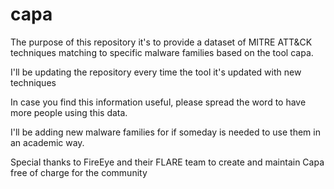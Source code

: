 # capa

The purpose of this repository it's to provide a dataset of MITRE ATT&CK techniques matching to specific malware families based on the tool capa.

I'll be updating the repository every time the tool it's updated with new techniques 

In case you find this information useful, please spread the word to have more people using this data.

I'll be adding new malware families for if someday is needed to use them in an academic way.

Special thanks to FireEye and their FLARE team to create and maintain Capa free of charge for the community




